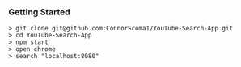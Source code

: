 ### Getting Started
```
> git clone git@github.com:ConnorScoma1/YouTube-Search-App.git
> cd YouTube-Search-App
> npm start
> open chrome
> search "localhost:8080"
```
